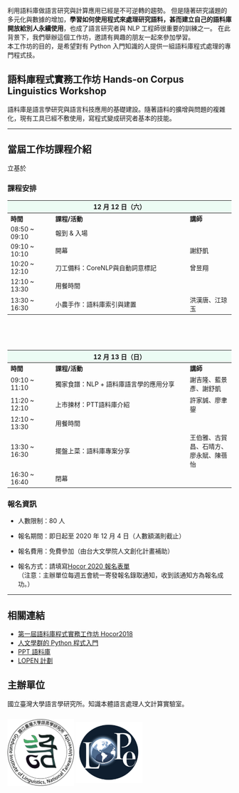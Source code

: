 利用語料庫做語言研究與計算應用已經是不可逆轉的趨勢。 但是隨著研究議題的多元化與數據的增加，**學習如何使用程式來處理研究語料，甚而建立自己的語料庫開放給別人永續使用**，也成了語言研究者與 NLP 工程師很重要的訓練之一。 在此背景下，我們舉辦這個工作坊，邀請有興趣的朋友一起來參加學習。  
本工作坊的目的，是希望對有 Python 入門知識的人提供一組語料庫程式處理的專門程式技。  

## 語料庫程式實務工作坊  Hands-on Corpus Linguistics Workshop
語料庫是語言學研究與語言科技應用的基礎建設。隨著語料的擴增與問題的複雜化，現有工具已經不敷使用，寫程式變成研究者基本的技能。 

---
## 當屆工作坊課程介紹
立基於

### 課程安排
<table>
    <colgroup>
       <col span="1" style="width: 20%;">
       <col span="1" style="width: 60%;">
       <col span="1" style="width: 20%;">
    </colgroup> 
    <thead style="background-color:#ecfcf4;">
        <tr>
            <th colspan="3"> 12 月 12 日（六） </th>
        </tr>
    </thead>
    <tbody>
        <tr style="font-weight: bold;">
            <td>時間</td>
            <td>課程/活動</td>
            <td>講師</td>
        </tr>
        <tr>
            <td>08:50 ~ 09:10</td>
            <td colspan="2">報到 & 入場</td>
        </tr>
        <tr>
            <td>09:10 ~ 10:10</td>
            <td>開幕</td>
            <td>謝舒凱</td>
        </tr>
        <tr>
            <td>10:20 ~ 12:10</td>
            <td>刀工備料：CoreNLP與自動詞意標記</td>
            <td>曾昱翔</td>
        </tr>
        <tr>
            <td>12:10 ~ 13:30</td>
            <td colspan="2">用餐時間</td>
        </tr>
        <tr>
            <td>13:30 ~ 16:30</td>
            <td>小農手作：語料庫索引與建置</td>
            <td>洪漢唐、江琼玉</td>
        </tr>
    </tbody>
</table>

<br/><br/><br/>
<table>
    <colgroup>
       <col span="1" style="width: 20%;">
       <col span="1" style="width: 60%;">
       <col span="1" style="width: 20%;">
    </colgroup> 
    <thead style="background-color:#ecfcf4;">
        <tr>
            <th colspan="3"> 12 月 13 日（日） </th>
        </tr>
    </thead>
    <tbody>
        <tr style="font-weight: bold;">
            <td>時間</td>
            <td>課程/活動</td>
            <td>講師</td>
        </tr>
        <tr>
            <td>09:10 ~ 11:10</td>
            <td>獨家食譜：NLP + 語料庫語言學的應用分享</td>
            <td>謝吉隆、藍景彥、謝舒凱</td>
        </tr>
        <tr>
            <td>11:20 ~ 12:10</td>
            <td>上市揀材：PTT語料庫介紹</td>
            <td>許家誠、廖聿鋆</td>
        </tr>
        <tr>
            <td>12:10 ~ 13:30</td>
            <td colspan="2">用餐時間</td>
        </tr>
        <tr>
            <td>13:30 ~ 16:30</td>
            <td>擺盤上菜：語料庫專案分享</td>
            <td>王伯雅、古貿昌、石晴方、廖永賦、陳蓓怡</td>
        </tr>
        <tr>
            <td>16:30 ~ 16:40</td>
            <td colspan="2">閉幕</td>
        </tr>
    </tbody>
</table>

### 報名資訊
- 人數限制：80 人 

- 報名期間：即日起至 2020 年 12 月 4 日（人數額滿則截止）

- 報名費用：免費參加（由台大文學院人文創化計畫補助）

- 報名方式：請填寫[Hocor 2020 報名表單](https://forms.gle/f326Yb5Jxpcr9FwV8)  
（注意：主辦單位每週五會統一寄發報名錄取通知，收到該通知方為報名成功。）

---
## 相關連結
- [第一屆語料庫程式實務工作坊 Hocor2018](http://lope.linguistics.ntu.edu.tw/hocor2018/)
- [人文學群的 Python 程式入門](https://lopentu.github.io/PythonForHumanities/)
- [PPT 語料庫](http://140.112.147.132:9898/)
- [LOPEN 計劃](https://lopen.linguistics.ntu.edu.tw/)

## 主辦單位
國立臺灣大學語言學研究所。知識本體語言處理人文計算實驗室。  
<img src="images/gillogo.png" style="width: 150px; height:200px; object-fit: contain; max-width:50%;">
<img src="images/lopelogo.png" style="width: 150px; height:200px; object-fit: contain; max-width:50%;">

